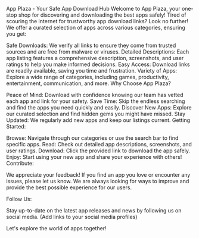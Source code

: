 App Plaza - Your Safe App Download Hub
Welcome to App Plaza, your one-stop shop for discovering and downloading the best apps safely! Tired of scouring the internet for trustworthy app download links? Look no further! We offer a curated selection of apps across various categories, ensuring you get:

Safe Downloads: We verify all links to ensure they come from trusted sources and are free from malware or viruses.
Detailed Descriptions: Each app listing features a comprehensive description, screenshots, and user ratings to help you make informed decisions.
Easy Access: Download links are readily available, saving you time and frustration.
Variety of Apps: Explore a wide range of categories, including games, productivity, entertainment, communication, and more.
Why Choose App Plaza?

Peace of Mind: Download with confidence knowing our team has vetted each app and link for your safety.
Save Time: Skip the endless searching and find the apps you need quickly and easily.
Discover New Apps: Explore our curated selection and find hidden gems you might have missed.
Stay Updated: We regularly add new apps and keep our listings current.
Getting Started:

Browse: Navigate through our categories or use the search bar to find specific apps.
Read: Check out detailed app descriptions, screenshots, and user ratings.
Download: Click the provided link to download the app safely.
Enjoy: Start using your new app and share your experience with others!
Contribute:

We appreciate your feedback! If you find an app you love or encounter any issues, please let us know. We are always looking for ways to improve and provide the best possible experience for our users.

Follow Us:

Stay up-to-date on the latest app releases and news by following us on social media. (Add links to your social media profiles)

Let's explore the world of apps together!
